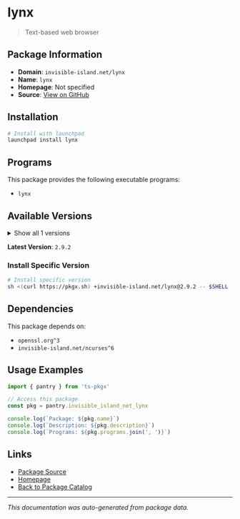 # lynx

> Text-based web browser

## Package Information

- **Domain**: `invisible-island.net/lynx`
- **Name**: `lynx`
- **Homepage**: Not specified
- **Source**: [View on GitHub](https://github.com/pkgxdev/pantry/tree/main/projects/invisible-island.net/lynx/package.yml)

## Installation

```bash
# Install with launchpad
launchpad install lynx
```

## Programs

This package provides the following executable programs:

- `lynx`

## Available Versions

<details>
<summary>Show all 1 versions</summary>

- `2.9.2`

</details>

**Latest Version**: `2.9.2`

### Install Specific Version

```bash
# Install specific version
sh <(curl https://pkgx.sh) +invisible-island.net/lynx@2.9.2 -- $SHELL -i
```

## Dependencies

This package depends on:

- `openssl.org^3`
- `invisible-island.net/ncurses^6`

## Usage Examples

```typescript
import { pantry } from 'ts-pkgx'

// Access this package
const pkg = pantry.invisible_island_net_lynx

console.log(`Package: ${pkg.name}`)
console.log(`Description: ${pkg.description}`)
console.log(`Programs: ${pkg.programs.join(', ')}`)
```

## Links

- [Package Source](https://github.com/pkgxdev/pantry/tree/main/projects/invisible-island.net/lynx/package.yml)
- [Homepage](#)
- [Back to Package Catalog](../package-catalog.md)

---

*This documentation was auto-generated from package data.*
